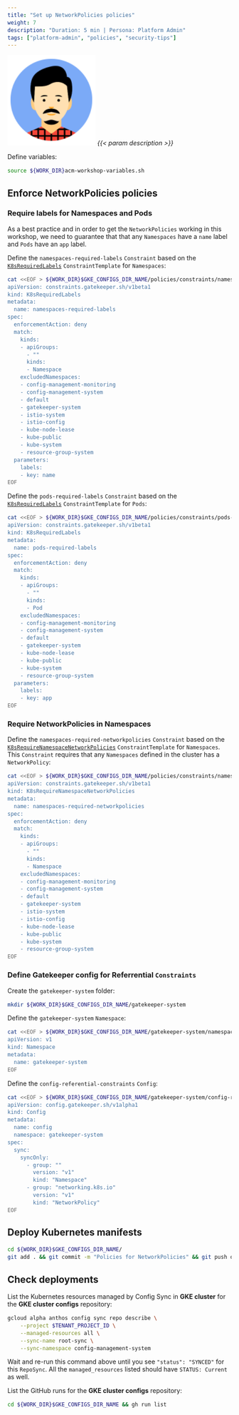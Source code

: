 ```yaml
---
title: "Set up NetworkPolicies policies"
weight: 7
description: "Duration: 5 min | Persona: Platform Admin"
tags: ["platform-admin", "policies", "security-tips"]
---
```

![Platform Admin](/images/platform-admin.png)
_{{< param description >}}_

Define variables:
```Bash
source ${WORK_DIR}acm-workshop-variables.sh
```

## Enforce NetworkPolicies policies

### Require labels for Namespaces and Pods

As a best practice and in order to get the `NetworkPolicies` working in this workshop, we need to guarantee that that any `Namespaces` have a `name` label and `Pods` have an `app` label.

Define the `namespaces-required-labels` `Constraint` based on the [`K8sRequiredLabels`](https://cloud.devsite.corp.google.com/anthos-config-management/docs/reference/constraint-template-library#k8srequiredlabels) `ConstraintTemplate` for `Namespaces`:
```Bash
cat <<EOF > ${WORK_DIR}$GKE_CONFIGS_DIR_NAME/policies/constraints/namespaces-required-labels.yaml
apiVersion: constraints.gatekeeper.sh/v1beta1
kind: K8sRequiredLabels
metadata:
  name: namespaces-required-labels
spec:
  enforcementAction: deny
  match:
    kinds:
    - apiGroups:
      - ""
      kinds:
      - Namespace
    excludedNamespaces:
    - config-management-monitoring
    - config-management-system
    - default
    - gatekeeper-system
    - istio-system
    - istio-config
    - kube-node-lease
    - kube-public
    - kube-system
    - resource-group-system
  parameters:
    labels:
    - key: name
EOF
```

Define the `pods-required-labels` `Constraint` based on the [`K8sRequiredLabels`](https://cloud.devsite.corp.google.com/anthos-config-management/docs/reference/constraint-template-library#k8srequiredlabels) `ConstraintTemplate` for `Pods`:
```Bash
cat <<EOF > ${WORK_DIR}$GKE_CONFIGS_DIR_NAME/policies/constraints/pods-required-labels.yaml
apiVersion: constraints.gatekeeper.sh/v1beta1
kind: K8sRequiredLabels
metadata:
  name: pods-required-labels
spec:
  enforcementAction: deny
  match:
    kinds:
    - apiGroups:
      - ""
      kinds:
      - Pod
    excludedNamespaces:
    - config-management-monitoring
    - config-management-system
    - default
    - gatekeeper-system
    - kube-node-lease
    - kube-public
    - kube-system
    - resource-group-system
  parameters:
    labels:
    - key: app
EOF
```

### Require NetworkPolicies in Namespaces

Define the `namespaces-required-networkpolicies` `Constraint` based on the [`K8sRequireNamespaceNetworkPolicies`](https://cloud.devsite.corp.google.com/anthos-config-management/docs/reference/constraint-template-library#k8srequirenamespacenetworkpolicies) `ConstraintTemplate` for `Namespaces`. This `Constraint` requires that any `Namespaces` defined in the cluster has a `NetworkPolicy`:
```Bash
cat <<EOF > ${WORK_DIR}$GKE_CONFIGS_DIR_NAME/policies/constraints/namespaces-required-labels.yaml
apiVersion: constraints.gatekeeper.sh/v1beta1
kind: K8sRequireNamespaceNetworkPolicies
metadata:
  name: namespaces-required-networkpolicies
spec:
  enforcementAction: deny
  match:
    kinds:
    - apiGroups:
      - ""
      kinds:
      - Namespace
    excludedNamespaces:
    - config-management-monitoring
    - config-management-system
    - default
    - gatekeeper-system
    - istio-system
    - istio-config
    - kube-node-lease
    - kube-public
    - kube-system
    - resource-group-system
EOF
```

### Define Gatekeeper config for Referrential `Constraints`

Create the `gatekeeper-system` folder:
```Bash
mkdir ${WORK_DIR}$GKE_CONFIGS_DIR_NAME/gatekeeper-system
```

Define the `gatekeeper-system` `Namespace`:
```Bash
cat <<EOF > ${WORK_DIR}$GKE_CONFIGS_DIR_NAME/gatekeeper-system/namespace.yaml
apiVersion: v1
kind: Namespace
metadata:
  name: gatekeeper-system
EOF
```

Define the `config-referential-constraints` `Config`:
```Bash
cat <<EOF > ${WORK_DIR}$GKE_CONFIGS_DIR_NAME/gatekeeper-system/config-referential-constraints.yaml
apiVersion: config.gatekeeper.sh/v1alpha1
kind: Config
metadata:
  name: config
  namespace: gatekeeper-system
spec:
  sync:
    syncOnly:
      - group: ""
        version: "v1"
        kind: "Namespace"
      - group: "networking.k8s.io"
        version: "v1"
        kind: "NetworkPolicy"
EOF
```

## Deploy Kubernetes manifests

```Bash
cd ${WORK_DIR}$GKE_CONFIGS_DIR_NAME/
git add . && git commit -m "Policies for NetworkPolicies" && git push origin main
```

## Check deployments

List the Kubernetes resources managed by Config Sync in **GKE cluster** for the **GKE cluster configs** repository:
```Bash
gcloud alpha anthos config sync repo describe \
    --project $TENANT_PROJECT_ID \
    --managed-resources all \
    --sync-name root-sync \
    --sync-namespace config-management-system
```
Wait and re-run this command above until you see `"status": "SYNCED"` for this `RepoSync`. All the `managed_resources` listed should have `STATUS: Current` as well.

List the GitHub runs for the **GKE cluster configs** repository:
```Bash
cd ${WORK_DIR}$GKE_CONFIGS_DIR_NAME && gh run list
```